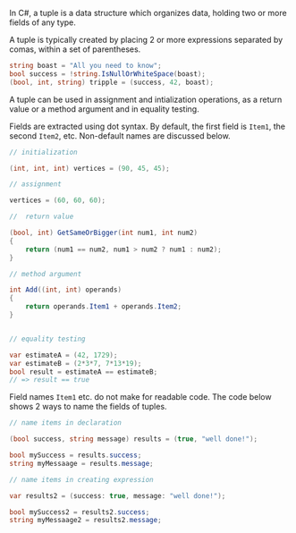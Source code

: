 In C#, a tuple is a data structure which organizes data, holding two or more fields
of any type.

A tuple is typically created by placing 2 or more expressions separated by comas,
within a set of parentheses.

```csharp
string boast = "All you need to know";
bool success = !string.IsNullOrWhiteSpace(boast);
(bool, int, string) tripple = (success, 42, boast);
```

A tuple can be used in assignment and intialization operations, as a return value or a method
argument and in equality testing.

Fields are extracted using dot syntax. By default, the first field is `Item1`,
the second `Item2`, etc. Non-default names are discussed below.

```csharp
// initialization

(int, int, int) vertices = (90, 45, 45);

// assignment

vertices = (60, 60, 60);

//  return value

(bool, int) GetSameOrBigger(int num1, int num2)
{
    return (num1 == num2, num1 > num2 ? num1 : num2);
}

// method argument

int Add((int, int) operands)
{
    return operands.Item1 + operands.Item2;
}


// equality testing

var estimateA = (42, 1729);
var estimateB = (2*3*7, 7*13*19);
bool result = estimateA == estimateB;
// => result == true

```

Field names `Item1` etc. do not make for readable code. The code below shows
2 ways to name the fields of tuples.

```csharp
// name items in declaration

(bool success, string message) results = (true, "well done!");

bool mySuccess = results.success;
string myMessaage = results.message;

// name items in creating expression

var results2 = (success: true, message: "well done!");

bool mySuccess2 = results2.success;
string myMessaage2 = results2.message;
```
